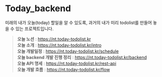 # Today_backend

미래의 내가 오늘(today) 할일을 알 수 있도록, 과거의 내가 미리 todolist를 만들어 놓을 수 있는 프로젝트입니다.

> **오늘 노션** : https://nt.today-todolist.kr  
> **오늘 소개** : https://nt.today-todolist.kr/intro  
> **오늘 개발일정** : https://nt.today-todolist.kr/schedule   
> **오늘 backend 개발 진행 정리** : https://nt.today-todolist.kr/backend  
> **오늘 API 명세** : https://nt.today-todolist.kr/rest-api  
> **오늘 개발 흐름** : https://nt.today-todolist.kr/flow  

